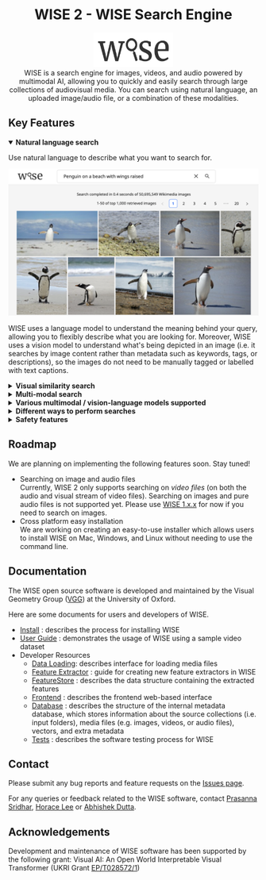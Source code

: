 <div align="center">
  <h1>WISE 2 - WISE Search Engine</h1>

  <p>
    <img src="docs/assets/wise_logo.svg" alt="wise-logo" width="160px" height="70px"/>
    <br>
    WISE is a search engine for images, videos, and audio powered by multimodal AI, allowing you to quickly and easily search through large collections of audiovisual media. You can search using natural language, an uploaded image/audio file, or a combination of these modalities.
  </p>
</div>

## Key Features

<details open>
  <summary><b>Natural language search</b></summary>
  <p>Use natural language to describe what you want to search for.</p>
  <img src="docs/assets/natural_language_search.png" width="700px">
  <p>
  WISE uses a language model to understand the meaning behind your query, allowing you to flexibly describe what you are looking for. Moreover, WISE uses a vision model to understand what's being depicted in an image (i.e. it searches by image content rather than metadata such as keywords, tags, or descriptions), so the images do not need to be manually tagged or labelled with text captions.
  </p>
</details>

<details>
  <summary><b>Visual similarity search</b></summary>
  <p>Upload an image or paste an image link to find similar images:</p>
  <img src="docs/assets/visual_similarity_search.png" width="700px">
</details>

<details>
  <summary><b>Multi-modal search</b></summary>
  <p>
  Combine images and text in your query. For example, if you upload a picture of a golden retriever and enter the text "in snow", WISE will find images of golden retrievers in snow.
  </p>
  <img src="docs/assets/multimodal_search.png" width="700px">
</details>

<details>
  <summary><b>Various multimodal / vision-language models supported</b></summary>
  <p>
  Various models are supported including vision-language models from <a target="_blank" href="https://github.com/mlfoundations/open_clip">OpenCLIP</a> (including OpenAI CLIP) and the <a target="_blank" href="https://github.com/microsoft/CLAP">Microsoft CLAP</a> audio-language model.
  </p>
</details>

<details>
  <summary><b>Different ways to perform searches</b></summary>
  <p>Searches can be performed via:</p>
  <ul>
    <li>CLI</li>
    <li>REST API</li>
    <li>Web frontend</li>
  </ul>
  <p>(Note: currently the search functionality in the CLI may be missing some features.)</p>
</details>

<details>
  <summary><b>Safety features</b></summary>
  <ul>
    <li>Specify a list of search terms that users should be blocked from searching</li>
    <li>'Report image' button allows users to report inappropriate/offensive/etc images (temporarily removed; will be added back soon)</li>
  </ul>
</details>

## Roadmap

We are planning on implementing the following features soon. Stay tuned!

<ul>
  <li>
    Searching on image and audio files
    <br>
    Currently, WISE 2 only supports searching on <i>video files</i> (on both the audio and visual stream of video files).
    Searching on images and pure audio files is not supported yet.
    Please use <a href="https://gitlab.com/vgg/wise/wise/-/tree/wise-1.2.0?ref_type%253Dtags">WISE 1.x.x</a> for now if you need to search on images.
  </li>
  <li>
  Cross platform easy installation
  <br>
  We are working on creating an easy-to-use installer which allows users to install WISE on Mac, Windows, and Linux without needing to use the command line.
  </li>
</ul>

## Documentation

The WISE open source software is developed and maintained by the
Visual Geometry Group ([VGG](https://www.robots.ox.ac.uk/~vgg/software/wise/)) at the University of Oxford.

Here are some documents for users and developers of WISE.

- [Install](docs/Install.md) : describes the process for installing WISE
- [User Guide](docs/UserGuide.md) : demonstrates the usage of WISE using a sample video dataset
- Developer Resources
  - [Data Loading](docs/data-loading.md): describes interface for loading media files
  - [Feature Extractor](docs/FeatureExtractor.md) : guide for creating new feature extractors in WISE
  - [FeatureStore](docs/FeatureStore.md) : describes the data structure containing the extracted features
  - [Frontend](frontend/README.md) : describes the frontend web-based interface
  - [Database](src/db/README.md) : describes the structure of the internal metadata database, which stores information about the source collections (i.e. input folders), media files (e.g. images, videos, or audio files), vectors, and extra metadata
  - [Tests](docs/Tests.md) : describes the software testing process for WISE

## Contact

Please submit any bug reports and feature requests on the [Issues page](https://gitlab.com/vgg/wise/wise/-/issues).

For any queries or feedback related to the WISE software, contact [Prasanna Sridhar](mailto:prasanna@robots.ox.ac.uk), [Horace Lee](mailto:horacelee@robots.ox.ac.uk) or [Abhishek Dutta](mailto:adutta@robots.ox.ac.uk).

## Acknowledgements

Development and maintenance of WISE software has been supported by the following grant: Visual AI: An Open World Interpretable Visual Transformer (UKRI Grant [EP/T028572/1](https://gow.epsrc.ukri.org/NGBOViewGrant.aspx?GrantRef=EP/T028572/1))
